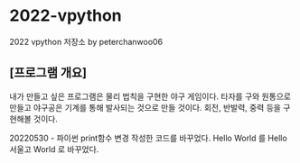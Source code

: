 # 2022-vpython
2022 vpython 저장소 by peterchanwoo06

## [프로그램 개요]
내가 만들고 싶은 프로그램은 물리 법칙을 구현한 야구 게임이다. 타자를 구와 원통으로 만들고 야구공은 기계를 통해 발사되는 것으로 만들 것이다. 회전, 반발력, 중력 등을 구현해볼 것이다.


20220530 - 파이썬 print함수 변경
작성한 코드를 바꾸었다.
Hello World 를 Hello 서울고 World 로 바꾸었다.

